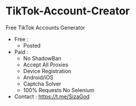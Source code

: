 # TikTok-Account-Creator
Free TikTok Accounts Generator
- Free : 
  - Posted
- Paid :
  - No ShadowBan
  - Accept All Proxies
  - Device Registration
  - Android/iOS
  - Captcha Solver
  - 100% Requests No Selenium
- Contact : https://t.me/SizaGod
